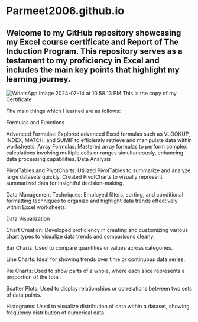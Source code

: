 # Parmeet2006.github.io
## Welcome to my GitHub repository showcasing my Excel course certificate and Report of The Induction Program. This repository serves as a testament to my proficiency in Excel and includes the main key points that highlight my learning journey.
	
![WhatsApp Image 2024-07-14 at 10 58 13 PM](https://github.com/user-attachments/assets/05bc9c7b-fac4-485d-9d71-5efc26ebca5c)
This is the copy of my Certificate

The main things which I learned are as follows:

Formulas and Functions

Advanced Formulas: Explored advanced Excel formulas such as VLOOKUP, INDEX, MATCH, and SUMIF to efficiently retrieve and manipulate data within worksheets.
Array Formulas: Mastered array formulas to perform complex calculations involving multiple cells or ranges simultaneously, enhancing data processing capabilities.
Data Analysis

PivotTables and PivotCharts: Utilized PivotTables to summarize and analyze large datasets quickly. Created PivotCharts to visually represent summarized data for insightful decision-making.

Data Management Techniques: Employed filters, sorting, and conditional formatting techniques to organize and highlight data trends effectively within Excel worksheets.

Data Visualization

Chart Creation: Developed proficiency in creating and customizing various chart types to visualize data trends and comparisons clearly.

Bar Charts: Used to compare quantities or values across categories.

Line Charts: Ideal for showing trends over time or continuous data series.

Pie Charts: Used to show parts of a whole, where each slice represents a proportion of the total.

Scatter Plots: Used to display relationships or correlations between two sets of data points.

Histograms: Used to visualize distribution of data within a dataset, showing frequency distribution of numerical data.

